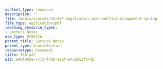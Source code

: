 ```yaml
---
content_type: resource
description: ''
file: /media/courses/15-667-negotiation-and-conflict-management-spring-2001/e4bf66697771f7db182fe789d12fb442_130.pdf
file_type: application/pdf
learning_resource_types:
- Lecture Notes
ocw_type: OCWFile
parent_title: Lecture Notes
parent_type: CourseSection
resourcetype: Document
title: 130.pdf
uid: e4bf6669-7771-f7db-182f-e789d12fb442
---
```

